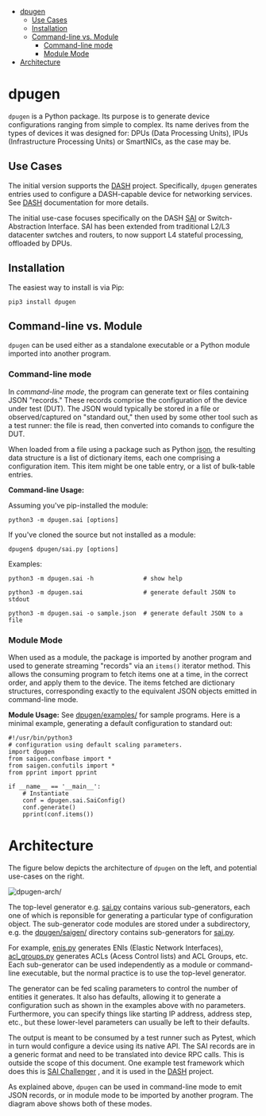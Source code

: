 <Contents>

- [dpugen](#dpugen)
  - [Use Cases](#use-cases)
  - [Installation](#installation)
  - [Command-line vs. Module](#command-line-vs-module)
    - [Command-line mode](#command-line-mode)
    - [Module Mode](#module-mode)
- [Architecture](#architecture)

# dpugen

`dpugen` is a Python package. Its purpose is to generate device configurations ranging from simple to complex. Its name derives from the types of devices it was designed for: DPUs (Data Processing Units), IPUs (Infrastructure Processing Units) or SmartNICs, as the case may be.

## Use Cases
The initial version supports the [DASH](https://github.com/Azure/DASH) project. Specifically, `dpugen` generates entries used to configure a DASH-capable device for networking services. See [DASH](https://github.com/Azure/DASH) documentation for more details.

The initial use-case focuses specifically on the DASH [SAI](https://github.com/opencomputeproject/SAI) or Switch-Abstraction Interface. SAI has been extended from traditional L2/L3 datacenter swtches and routers, to now support L4 stateful processing, offloaded by DPUs. 
## Installation
The easiest way to install is via Pip:
```
pip3 install dpugen
```
## Command-line vs. Module
`dpugen` can be used either as a standalone executable or a Python module imported into another program. 
### Command-line mode

In *command-line mode*, the program can generate text or files containing JSON "records." These records comprise the configuration of the device under test (DUT). The JSON would typically be stored in a file or observed/captured on "standard out," then used by some other tool such as a test runner: the file is read, then converted into comands to configure the DUT. 

When loaded from a file using a package such as Python [json](https://docs.python.org/3/library/json.html), the resulting data structure is a list of dictionary items, each one comprising a configuration item. This item might be one table entry, or a list of bulk-table entries.

**Command-line Usage:**

Assuming you've pip-installed the module:
```
python3 -m dpugen.sai [options]
```
If you've cloned the source but not installed as a module:
```
dpugen$ dpugen/sai.py [options]
```
Examples:
```
python3 -m dpugen.sai -h              # show help

python3 -m dpugen.sai                 # generate default JSON to stdout

python3 -m dpugen.sai -o sample.json  # generate default JSON to a file
```

### Module Mode
When used as a module, the package is imported by another program and used to generate streaming "records" via an `items()` iterator method. This allows the consuming program to fetch items one at a time, in the correct order, and apply them to the device. The items fetched are dictionary structures, corresponding exactly to the equivalent JSON objects emitted in command-line mode.

**Module Usage:**
See [dpugen/examples/](dpugen/examples/) for sample programs. Here is a minimal example, generating a default configuration to standard out:
```
#!/usr/bin/python3
# configuration using default scaling parameters.
import dpugen
from saigen.confbase import *
from saigen.confutils import *
from pprint import pprint

if __name__ == '__main__':
    # Instantiate
    conf = dpugen.sai.SaiConfig()
    conf.generate()
    pprint(conf.items())
```
# Architecture
The figure below depicts the architecture of `dpugen` on the left, and potential use-cases on the right.

![dpugen-arch/](images/dpugen-arch.svg)

The top-level generator e.g. [sai.py](dpugen/sai.py) contains various sub-generators, each one of which is reponsible for generating a particular type of configuration object.  The sub-generator code modules are stored under a subdirectory, e.g. the [dpugen/saigen/](dpugen/saigen) directory contains sub-generators for [sai.py](dpugen/sai.py).

For example, [enis.py](dpugen/saigen/enis.py) generates ENIs (Elastic Network Interfaces), [acl_groups.py](dpugen/saigen/acl_groups.py) generates ACLs (Acess Control lists) and ACL Groups, etc. Each sub-generator can be used independently as a module or command-line executable, but the normal practice is to use the top-level generator.

The generator can be fed scaling parameters to control the number of entities it generates. It also has defaults, allowing it to generate a configuration such as shown in the examples above with no parameters. Furthermore, you can specify things like starting IP address, address step, etc., but these lower-level parameters can usually be left to their defaults.

The output is meant to be consumed by a test runner such as Pytest, which in turn would configure a device using its native API. The SAI records are in a generic format and need to be translated into device RPC calls. This is outside the scope of this document. One example test framework which does this is [SAI Challenger](https://github.com/opencomputeproject/SAI-Challenger) , and it is used in the [DASH](https://github.com/Azure/DASH) project.

As explained above, `dpugen` can be used in command-line mode to emit JSON records, or in module mode to be imported by another program. The diagram above shows both of these modes.